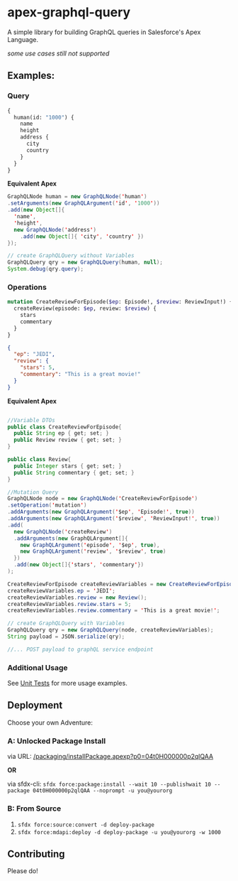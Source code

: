 # apex-graphql-query

A simple library for building GraphQL queries in Salesforce's Apex Language.

*some use cases still not supported*

## Examples:

### Query
``` graphql
{
  human(id: "1000") {
    name
    height
    address {
      city
      country
    }
  }
}
```

**Equivalent Apex**

``` java
GraphQLNode human = new GraphQLNode('human')
.setArguments(new GraphQLArgument('id', '1000'))
.add(new Object[]{
  'name',
  'height',
  new GraphQLNode('address')
    .add(new Object[]{ 'city', 'country' })
});

// create GraphQLQuery without Variables
GraphQLQuery qry = new GraphQLQuery(human, null);
System.debug(qry.query);
```

### Operations

``` graphql
mutation CreateReviewForEpisode($ep: Episode!, $review: ReviewInput!) {
  createReview(episode: $ep, review: $review) {
    stars
    commentary
  }
}
```

``` json
{
  "ep": "JEDI",
  "review": {
    "stars": 5,
    "commentary": "This is a great movie!"
  }
}
```

**Equivalent Apex**
``` java

//Variable DTOs
public class CreateReviewForEpisode{
  public String ep { get; set; }
  public Review review { get; set; }
}

public class Review{
  public Integer stars { get; set; }
  public String commentary { get; set; }
}

//Mutation Query
GraphQLNode node = new GraphQLNode('CreateReviewForEpisode')
.setOperation('mutation')
.addArguments(new GraphQLArgument('$ep', 'Episode!', true))
.addArguments(new GraphQLArgument('$review', 'ReviewInput!', true))
.add(
  new GraphQLNode('createReview')
  .addArguments(new GraphQLArgument[]{
    new GraphQLArgument('episode', '$ep', true),
    new GraphQLArgument('review', '$review', true)
  })
  .add(new Object[]{'stars', 'commentary'})
);

CreateReviewForEpisode createReviewVariables = new CreateReviewForEpisode();
createReviewVariables.ep = 'JEDI';
createReviewVariables.review = new Review();
createReviewVariables.review.stars = 5;
createReviewVariables.review.commentary = 'This is a great movie!';

// create GraphQLQuery with Variables
GraphQLQuery qry = new GraphQLQuery(node, createReviewVariables);
String payload = JSON.serialize(qry);

//... POST payload to graphQL service endpoint 
```
### Additional Usage

See [Unit Tests](https://github.com/ChuckJonas/apex-graphql-query/blob/master/force-app/main/default/classes/GraphQLQueryTests.cls) for more usage examples.

## Deployment

Choose your own Adventure:

### A: Unlocked Package Install

  via URL: [/packaging/installPackage.apexp?p0=04t0H000000p2qlQAA](https://login.salesforce.com/packaging/installPackage.apexp?p0=04t0H000000p2qlQAA)
  
  **OR**
  
  via sfdx-cli: `sfdx force:package:install --wait 10 --publishwait 10 --package 04t0H000000p2qlQAA --noprompt -u you@yourorg`

### B: From Source

1. `sfdx force:source:convert -d deploy-package`
2. `sfdx force:mdapi:deploy -d deploy-package -u you@yourorg -w 1000`

## Contributing

Please do!